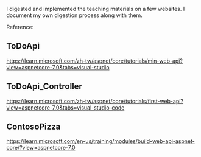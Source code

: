 I digested and implemented the teaching materials on a few websites.
I document my own digestion process along with them.

Reference:
## ToDoApi
https://learn.microsoft.com/zh-tw/aspnet/core/tutorials/min-web-api?view=aspnetcore-7.0&tabs=visual-studio
## ToDoApi_Controller
https://learn.microsoft.com/zh-tw/aspnet/core/tutorials/first-web-api?view=aspnetcore-7.0&tabs=visual-studio-code
## ContosoPizza
https://learn.microsoft.com/en-us/training/modules/build-web-api-aspnet-core/?view=aspnetcore-7.0
